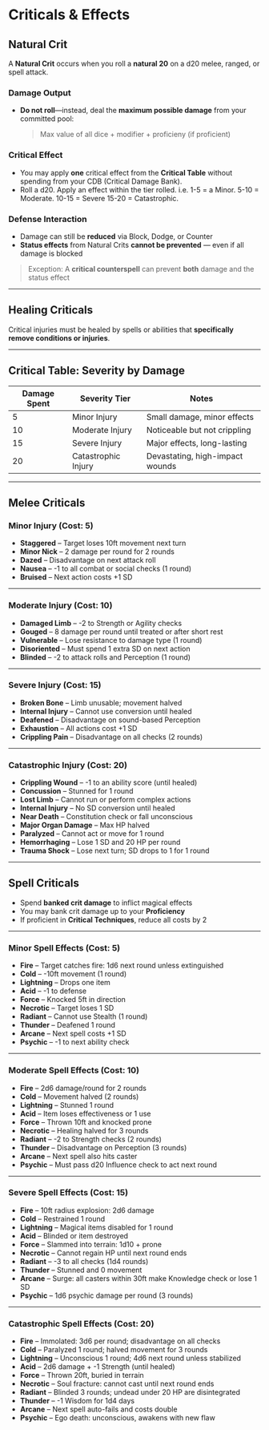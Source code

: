 # Criticals & Effects

## Natural Crit

A **Natural Crit** occurs when you roll a **natural 20** on a d20 melee, ranged, or spell attack.

### Damage Output

- **Do not roll**—instead, deal the **maximum possible damage** from your committed pool:  
  > Max value of all dice + modifier + proficieny (if proficient)

### Critical Effect

- You may apply **one** critical effect from the **Critical Table** without spending from your CDB (Critical Damage Bank).
- Roll a d20. Apply an effect within the tier rolled.
    i.e. 1-5 = a Minor. 5-10 = Moderate. 10-15 = Severe 15-20 = Catastrophic.

### Defense Interaction

- Damage can still be **reduced** via Block, Dodge, or Counter
- **Status effects** from Natural Crits **cannot be prevented** — even if all damage is blocked

> Exception: A **critical counterspell** can prevent **both** damage and the status effect

---

## Healing Criticals

Critical injuries must be healed by spells or abilities that **specifically remove conditions or injuries**.

---

## Critical Table: Severity by Damage

| Damage Spent | Severity Tier      | Notes                           |
|--------------|--------------------|---------------------------------|
| 5            | Minor Injury        | Small damage, minor effects     |
| 10           | Moderate Injury     | Noticeable but not crippling    |
| 15           | Severe Injury       | Major effects, long-lasting     |
| 20           | Catastrophic Injury | Devastating, high-impact wounds |

---

## Melee Criticals

### Minor Injury (Cost: 5)

- **Staggered** – Target loses 10ft movement next turn  
- **Minor Nick** – 2 damage per round for 2 rounds  
- **Dazed** – Disadvantage on next attack roll  
- **Nausea** – -1 to all combat or social checks (1 round)  
- **Bruised** – Next action costs +1 SD  

---

### Moderate Injury (Cost: 10)

- **Damaged Limb** – -2 to Strength or Agility checks  
- **Gouged** – 8 damage per round until treated or after short rest  
- **Vulnerable** – Lose resistance to damage type (1 round)  
- **Disoriented** – Must spend 1 extra SD on next action  
- **Blinded** – -2 to attack rolls and Perception (1 round)  

---

### Severe Injury (Cost: 15)

- **Broken Bone** – Limb unusable; movement halved  
- **Internal Injury** – Cannot use conversion until healed  
- **Deafened** – Disadvantage on sound-based Perception  
- **Exhaustion** – All actions cost +1 SD  
- **Crippling Pain** – Disadvantage on all checks (2 rounds)  

---

### Catastrophic Injury (Cost: 20)

- **Crippling Wound** – -1 to an ability score (until healed)  
- **Concussion** – Stunned for 1 round  
- **Lost Limb** – Cannot run or perform complex actions  
- **Internal Injury** – No SD conversion until healed  
- **Near Death** – Constitution check or fall unconscious  
- **Major Organ Damage** – Max HP halved  
- **Paralyzed** – Cannot act or move for 1 round  
- **Hemorrhaging** – Lose 1 SD and 20 HP per round  
- **Trauma Shock** – Lose next turn; SD drops to 1 for 1 round  

---

## Spell Criticals

- Spend **banked crit damage** to inflict magical effects
- You may bank crit damage up to your **Proficiency**
- If proficient in **Critical Techniques**, reduce all costs by 2

---

### Minor Spell Effects (Cost: 5)

- **Fire** – Target catches fire: 1d6 next round unless extinguished  
- **Cold** – -10ft movement (1 round)  
- **Lightning** – Drops one item  
- **Acid** – -1 to defense  
- **Force** – Knocked 5ft in direction  
- **Necrotic** – Target loses 1 SD  
- **Radiant** – Cannot use Stealth (1 round)  
- **Thunder** – Deafened 1 round  
- **Arcane** – Next spell costs +1 SD  
- **Psychic** – -1 to next ability check  

---

### Moderate Spell Effects (Cost: 10)

- **Fire** – 2d6 damage/round for 2 rounds  
- **Cold** – Movement halved (2 rounds)  
- **Lightning** – Stunned 1 round  
- **Acid** – Item loses effectiveness or 1 use  
- **Force** – Thrown 10ft and knocked prone  
- **Necrotic** – Healing halved for 3 rounds  
- **Radiant** – -2 to Strength checks (2 rounds)  
- **Thunder** – Disadvantage on Perception (3 rounds)  
- **Arcane** – Next spell also hits caster  
- **Psychic** – Must pass d20 Influence check to act next round  

---

### Severe Spell Effects (Cost: 15)

- **Fire** – 10ft radius explosion: 2d6 damage  
- **Cold** – Restrained 1 round  
- **Lightning** – Magical items disabled for 1 round  
- **Acid** – Blinded or item destroyed  
- **Force** – Slammed into terrain: 1d10 + prone  
- **Necrotic** – Cannot regain HP until next round ends  
- **Radiant** – -3 to all checks (1d4 rounds)  
- **Thunder** – Stunned and 0 movement  
- **Arcane** – Surge: all casters within 30ft make Knowledge check or lose 1 SD  
- **Psychic** – 1d6 psychic damage per round (3 rounds)  

---

### Catastrophic Spell Effects (Cost: 20)

- **Fire** – Immolated: 3d6 per round; disadvantage on all checks  
- **Cold** – Paralyzed 1 round; halved movement for 3 rounds  
- **Lightning** – Unconscious 1 round; 4d6 next round unless stabilized  
- **Acid** – 2d6 damage + -1 Strength (until healed)  
- **Force** – Thrown 20ft, buried in terrain  
- **Necrotic** – Soul fracture: cannot cast until next round ends  
- **Radiant** – Blinded 3 rounds; undead under 20 HP are disintegrated  
- **Thunder** – -1 Wisdom for 1d4 days  
- **Arcane** – Next spell auto-fails and costs double  
- **Psychic** – Ego death: unconscious, awakens with new flaw

